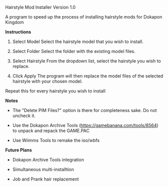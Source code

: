 Hairstyle Mod Installer Version 1.0

A program to speed up the process of installing hairstyle mods for Dokapon Kingdom

**Instructions**

1. Select Model
Select the hairstyle model that you wish to install.

2. Select Folder
Select the folder with the existing model files.

4. Select Hairstyle
From the dropdown list, select the hairstyle you wish to replace.

5. Click Apply
The program will then replace the model files of the selected hairstyle with your chosen model.

Repeat this for every hairstyle you wish to install

**Notes**

- The "Delete PIM Files?" option is there for completeness sake. Do not uncheck it.

- Use the Dokapon Archive Tools (https://gamebanana.com/tools/8564) to unpack and repack the GAME.PAC

- Use Wiimms Tools to remake the iso/wbfs

**Future Plans**

- Dokapon Archive Tools integration

- Simultaneous multi-installtion

- Job and Prank hair replacement
